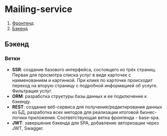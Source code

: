 # Mailing-service

1. [Фронтенд](https://github.com/bagahulho/mailing-service-frontend)
2. [Бэкенд](https://github.com/bagahulho/mailing-service-backend)

## Бэкенд

### Ветки
- **SSR**: создание базового интерфейса, состоящего из трёх страниц. Первая для просмотра списка услуг в виде карточек с наименованием и картинкой. При клике по карточке происходит переход на вторую страницу с подробной информацией об услуге. Фильтрация услуг.
- **ORM**: разработка структуры базы данных и ее подключение к бэкенду.
- **REST**: создание веб-сервиса для получения/редактирования данных из БД, разработка всех методов для реализации итоговой бизнес-логики приложения. Соответствующая ветка фронтенда - base-spa.
- **JWT**: завершение бэкенда для SPA, добавление авторизации через JWT, Swagger.